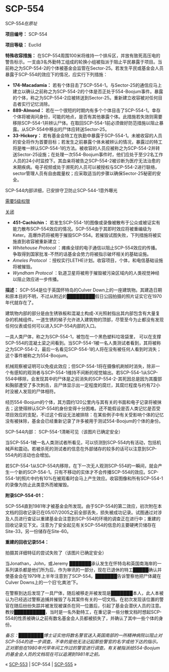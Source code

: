 # SCP-554
                        




SCP-554*在原址* 



**项目编号：** SCP-554

**项目等级：** Euclid

**特殊收容措施：** 在SCP-554周围100米将维持一个排斥区，并放有致死高压电的警告标示。一支由3名外勤特工组成的轮换小组被指派于阻止平民暴露于项目。当前称之为SCP-554-2的个体被基金会监管在Sector-25。若发生平民或基金会人员暴露于SCP-554的效应下的情况，应实行下列措施：

- **174-Macadamia：** 若有个体目击了SCP-554-1。与Sector-25的通信应马上建立以确认之前称之为SCP-554-2的个体是否正处于554-Boojum事件。暴露的个体，称之为SCP-554-2应被转送到Sector-25。重新建立收容被对任何目击者实行记忆消除。
- **889-Almond：** 若在一个很短的时期内有多个个体目击了SCP-554-1。幸存个体将被询问身份，可能的地点，是否有其他暴露个体。此措施若失效则需要移除SCP-554-1并辨认尸体。在取回SCP-554-1前必须做好防范措施以阻止暴露。从SCP-554中移出的尸体应转送Sector-25。
- **33-Hickory：** 若有基金会特工在执勤中暴露于SCP-554-1。未被收容的人员的安全将作为首要目标；若发生之前暴露个体未被辨认的情况，暴露过的特工将是唯一辨认SCP-554-1的方法。被收容的人员应被称之为SCP-554-2并转送Sector-25设施；在处理一次554-Boojum事件时，他们应处于至少2名工作人员的24小时监控下。其血亲将被告之SCP-554-2被诊断为医疗无法治愈的末期疾病。电子视频或处于濒死的人员可以被授权与SCP-554-2进行联络，sector管理人员有自由裁量权；应采取适当的步骤以确保Sector-25秘密的安全。



SCP-544内部详细，已安排守卫防止SCP-544-1意外曝光




<a shape='rect' class='collapsible-block-link' href='javascript:;'>&#38656;&#35201;5&#32423;&#26435;&#38480;</a>

<a shape='rect' class='collapsible-block-link' href='javascript:;'>&#20851;&#38381;</a>

- **451-Cachichin：** 若发生SCP-554-1的图像或录像被散布于公众或被证实有能力散布SCP-554效应的情况。SCP-554由于其即时效应将被重编级为Keter。高爆炸药将被用于摧毁SCP-554。若摧毁试图失败，下列措施将被实施直到收容被重新建立：
- *Whitehouse Protocol* ：瘫痪全球的电子通信以阻止SCP-554效应的传播。争取得到国家批准-不然的话基金会势力将被指示破坏相关的基础设施。
- *Ameles Protocol* ：授权实行LETHE计划。收容项目，个体，和电信基础设施将被摧毁。
- *Wyndham Protocol* ：轨道卫星将被用于摧毁被污染区域内的人类视觉神经以阻止效应进一步传播。






**描述：** SCP-554是位于英国怀特岛的Culver Down上的一座建筑物。其建造日期和原本目的不明，不过从附近的█████████假日公园拍摄的照片证实它在1970年代就存在了。

建筑物内部的部分是由生锈铁板和混凝土构成-X光照射指出其内部包含有大量复杂的机械组件。一道生锈的梯子允许进入建筑物的顶部，尽管至今为止都没有发现任何仪表或任何可以进入SCP-554内部的入口。

一具人类尸体，称之为SCP-554-1，被包在一个黑色塑料垃圾袋里， 可以在支撑SCP-554的混凝土梁之间看到。当SCP-554-1被一名人类测试者看到，其将被称之为SCP-554-2，最后一名看见SCP-554-1的人将在没有被任何人看到时消失；这个事件被称之为554-Boojum。

机械观察被证明可以免疫此效应；但SCP-554-1将在摄像机刷帧时消失，除非一个有感知的观测者与SCP-554-1维持不间断的视觉输出。若SCP-554-1从SCP-554中移除，会发现其中的尸体是之前消失的SCP-554-2-其死因总是因为其腹部和胸部遭受了多次刺击，且尸体显示出一定程度的腐烂，其腐烂程度与约有72小时没被人发现的尸体相符。

经历554-Boojum的个体，其方圆约120公里内与其有关的书面和电子记录将被抹去；这使得辨认SCP-554的身份变得十分困难。还不能假设是否人类记忆是否受项目效应的支配，不过这个假设无法被排除：在某些例子中有关受影响个体的记忆没有被抹除，基金会已经重新记录了许多被用于测试554-Boojum的个体的身份。



SCP-544内部： SCP-554-1清晰可见（该图片已确定安全）



当SCP-554-1被一名人类测试者所看见，可以侦测到SCP-554内有活动，包括机械声和震动。若被杀死的测试者的信息在外部储存的较多的话可以注意到SCP-554内的活动也会增加。

若SCP-554-1从SCP-554内移除，在下一次无人观测SCP-554的一瞬间，就会产生一个新的SCP-554-1。只有不移动的实体才不会传播SCP-554的效应。SCP-554-1的照片中约有10%在被观看时会马上产生效应。收容图像和所有SCP-554-1的录像为防止此类意外而被摧毁。

**附录SCP-554-01：** 

SCP-554直到1981年才被基金会所发现。由于SCP-554的第二效应，初次附在本文档的回收记录已在05/07/2005之前全部丢失，损失被成功记录。试图通过对涉及人员进行查证以重建基金会注意到SCP-554的环境的调查正在进行中；重建的回收记录见下文。注意为了安全起见有关SCP-554的信息的主要硬拷贝储存在Site-33，另一份储存在Site-60。

**重建的回收记录554：** 



拍摄其详细特征的尝试失败了（该图片已确定安全）



当Jonathan，John，或Jeremy ███████承认发生在怀特岛和英国南海岸的一系列谋杀都是他们所为后，作为审讯的一部分，现在已退休的特工█████确认并使基金会在1979年上半年注意到了SCP-554。███████告诉警察他把尸体藏在Culver Downs上的一个旧‘化粪池’下。

在警察到达后发现了一具尸体，随后被移走并被发现是███████本人，此人本被认为已经逃过警察追捕并摧毁了与其案件有关的一切文档。在初次发现该位置的警官在随后纷纷失踪并被发现被谋杀在同一位置后，引起了基金会潜伏人员的注意。教授██████████，当时是一名外勤特工，在重记录一些分散文档时想起SCP-554的性质被确认之前有数名基金会人员都被损失了，并确认了其中一些个体的身份。

*备忘：████████博士证实他将数名警官送入英国南部的一所精神病院以阻止对SCP-554的进一步调查。不幸的是他无法记起那些警官的名字或他下达的指示。正对那些在1980年代早年间工作过的警官进行调查。有关被指派给554-Boojum的基金会人员的文档现在可以追溯到1981年之前。* 



« [SCP-553](/scp-553) | SCP-554 | [SCP-555](/scp-555) »





                    